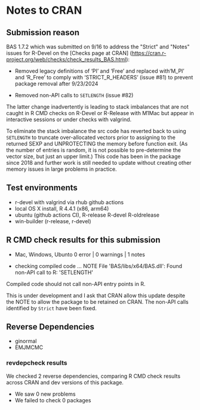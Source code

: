 # Notes to CRAN

## Submission reason 

BAS 1.7.2 which was submitted on 9/16 to 
address the "Strict" and "Notes" issues for R-Devel on the [Checks page at CRAN] (https://cran.r-project.org/web/checks/check_results_BAS.html):

- Removed legacy definitions of ‘PI’ and ‘Free’ and replaced with‘M_PI’ and ‘R_Free’ to comply with ‘STRICT_R_HEADERS’ (issue #81) to prevent package  removal after 9/23/2024

- Removed non-API calls to `SETLENGTH` (issue #82)

The latter change inadvertently is leading to stack imbalances that are not caught in R CMD checks on R-Devel or R-Release with M1Mac but appear in interactive sessions or under checks with valgrind. 

To eliminate the stack imbalance the src code has reverted back to using `SETLENGTH` to truncate over-allocated vectors prior to assigning to the returned SEXP and UNPROTECTING the memory before function exit. (As the number of entries is random, it is not possible to pre-determine the vector size, but just an upper limit.) This code has been in the package since 2018 and further work is still needed to update without creating other memory issues in large problems in practice.

## Test environments

- r-devel with valgrind via rhub github actions
- local OS X install, R 4.4.1 (x86, arm64)
- ubuntu  (github actions CI), R-release R-devel R-oldrelease
- win-builder (r-release, r-devel)

## R CMD check results for this submission

* Mac, Windows, Ubunto
 0 error | 0 warnings | 1 notes

* checking compiled code ... NOTE
File 'BAS/libs/x64/BAS.dll':
  Found non-API call to R: 'SETLENGTH'

Compiled code should not call non-API entry points in R.

This is under development and I ask that CRAN allow this update 
despite the NOTE to allow the package to be retained on CRAN. 
The non-API calls identified by `Strict` have been fixed.

## Reverse Dependencies

- ginormal
- EMJMCMC

### revdepcheck results

We checked 2 reverse dependencies, comparing R CMD check results across CRAN and dev versions of this package.

 * We saw 0 new problems
 * We failed to check 0 packages


